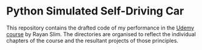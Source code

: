 # Python Simulated Self-Driving Car 

This repository contains the drafted code of my performance in the [Udemy course]([https://www.udemy.com/course/applied-deep-learningtm-the-complete-self-driving-car-course/](https://www.udemy.com/course/applied-deep-learningtm-the-complete-self-driving-car-course/)) by Rayan Slim. The directories are organised to reflect the individual chapters of the course and the resultant projects of those principles. 
